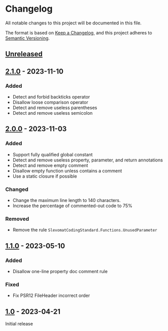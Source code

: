 # Changelog

All notable changes to this project will be documented in this file.

The format is based on [Keep a Changelog](https://keepachangelog.com/en/1.0.0/),
and this project adheres to [Semantic Versioning](https://semver.org/spec/v2.0.0.html).

## [Unreleased]

## [2.1.0] - 2023-11-10
### Added
  - Detect and forbid backticks operator
  - Disallow loose comparison operator
  - Detect and remove useless parentheses
  - Detect and remove useless semicolon


## [2.0.0] - 2023-11-03
### Added
  - Support fully qualified global constant
  - Detect and remove useless property, parameter, and return annotations
  - Detect and remove empty comment
  - Disallow empty function unless contains a comment
  - Use a static closure if possible

### Changed
  - Change the maximum line length to 140 characters.
  - Increase the percentage of commented-out code to 75%

### Removed
  - Remove the rule `SlevomatCodingStandard.Functions.UnusedParameter`


## [1.1.0] - 2023-05-10
### Added
  - Disallow one-line property doc comment rule

### Fixed
  - Fix PSR12 FileHeader incorrect order


## [1.0] - 2023-04-21
Initial release


[Unreleased]: https://github.com/asispts/ptscs/compare/v2.1.0...master
[2.1.0]: https://github.com/asispts/ptscs/releases/tag/v2.1.0
[2.0.0]: https://github.com/asispts/ptscs/releases/tag/v2.0.0
[1.1.0]: https://github.com/asispts/ptscs/releases/tag/v1.1.0
[1.0]: https://github.com/asispts/ptscs/releases/tag/v1.0

